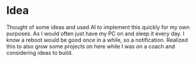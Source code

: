 # Idea

Thought of some ideas and used AI to implement this quickly for my own purposes. As I would often just have my PC on and sleep it every day. I know a reboot would be good once in a while, so a notification. Realized this to also grow some projects on here while I was on a coach and considering ideas to build. 